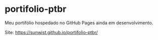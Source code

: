 # portifolio-ptbr
 Meu portifólio hospedado no GitHub Pages ainda em desenvolvimento.

 Site: https://sunwist.github.io/portifolio-ptbr/
